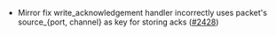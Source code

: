 - Mirror fix write_acknowledgement handler incorrectly uses packet's source_{port, channel} as key for storing acks
  ([#2428](https://github.com/informalsystems/ibc-rs/issues/2428))